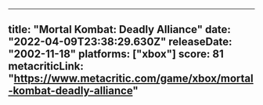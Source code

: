 
---
title: "Mortal Kombat: Deadly Alliance"
date: "2022-04-09T23:38:29.630Z"
releaseDate: "2002-11-18"
platforms: ["xbox"]
score: 81
metacriticLink: "https://www.metacritic.com/game/xbox/mortal-kombat-deadly-alliance"
---
